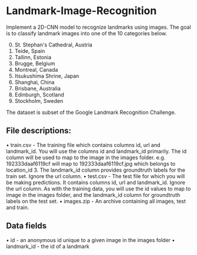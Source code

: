 # Landmark-Image-Recognition
Implement a 2D-CNN model to recognize landmarks using images. 
The goal is to classify landmark images into one of the 10 categories below.

0. St. Stephan's Cathedral, Austria 
1. Teide, Spain 
2. Tallinn, Estonia 
3. Brugge, Belgium 
4. Montreal, Canada 
5. Itsukushima Shrine, Japan 
6. Shanghai, China 
7. Brisbane, Australia 
8. Edinburgh, Scotland 
9. Stockholm, Sweden

The dataset is subset of the Google Landmark Recognition Challenge.

## File descriptions:
• train.csv - The training file which contains columns id, url and landmark_id. You will use the columns id and landmark_id primarily. The id column will be used to map to the image in the images folder. e.g. 192333daaf6119cf will map to 192333daaf6119cf.jpg which belongs to location_id 3. The landmark_id column provides groundtruth labels for the train set. Ignore the url column.
• test.csv - The test file for which you will be making predictions. It contains columns id, url and landmark_id. Ignore the url column. As with the training data, you will use the id values to map to image in the images folder, and the landmark_id column for groundtruth labels on the test set.
• images.zip - An archive containing all images, test and train.

## Data fields
• id - an anonymous id unique to a given image in the images folder
• landmark_id - the id of a landmark
